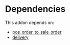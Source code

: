 # Dependencies

This addon depends on:

- [pos_order_to_sale_order](../../odoo-bringout-oca-pos-pos_order_to_sale_order)
- [delivery](../../odoo-bringout-oca-ocb-delivery)
